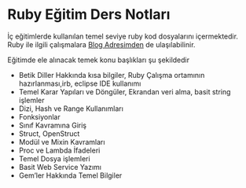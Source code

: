 # Ruby Eğitim Ders Notları

İç eğitimlerde kullanılan temel seviye ruby kod dosyalarını içermektedir.
Ruby ile ilgili çalışmalara [Blog Adresimden](http://www.buraksenyurt.com/category/Ruby.aspx) de ulaşılabilinir.

Eğitimde ele alınacak temek konu başlıkları şu şekildedir

- Betik Diller Hakkında kısa bilgiler, Ruby Çalışma ortamının hazırlanması,irb, eclipse IDE kullanımı
- Temel Karar Yapıları ve Döngüler, Ekrandan veri alma, basit string işlemler
- Dizi, Hash ve Range Kullanımları
- Fonksiyonlar
- Sınıf Kavramına Giriş
- Struct, OpenStruct
- Modül ve Mixin Kavramları
- Proc ve Lambda İfadeleri
- Temel Dosya işlemleri
- Basit Web Service Yazımı
- Gem’ler Hakkında Temel Bilgiler
